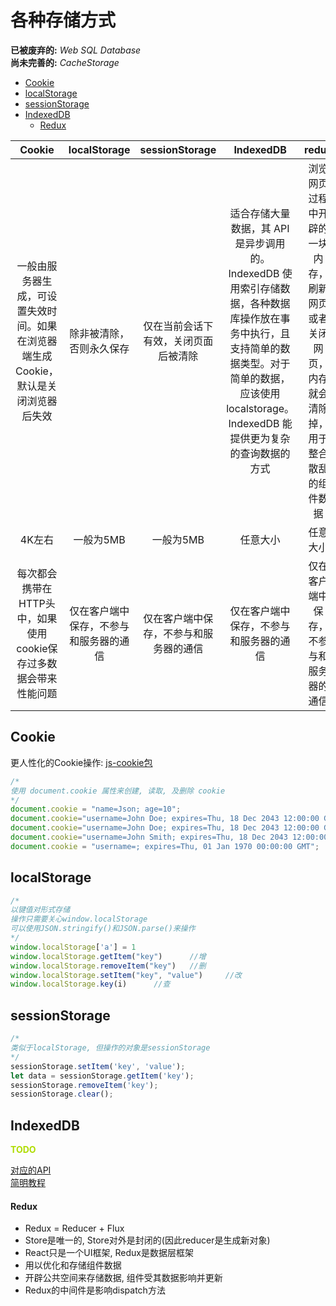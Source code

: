 # 各种存储方式
**已被废弃的:** *Web SQL Database*<br>
**尚未完善的:** *CacheStorage*
<!-- TOC -->

- [Cookie](#cookie)
- [localStorage](#localstorage)
- [sessionStorage](#sessionstorage)
- [IndexedDB](#indexeddb)
    - [Redux](#redux)

<!-- /TOC -->
|Cookie|localStorage|sessionStorage|IndexedDB|redux|
|:-:|:-:|:-:|:-:|:-:|
|一般由服务器生成，可设置失效时间。如果在浏览器端生成Cookie，默认是关闭浏览器后失效|除非被清除，否则永久保存|仅在当前会话下有效，关闭页面后被清除|适合存储大量数据，其 API 是异步调用的。IndexedDB 使用索引存储数据，各种数据库操作放在事务中执行，且支持简单的数据类型。对于简单的数据，应该使用 localstorage。IndexedDB 能提供更为复杂的查询数据的方式|浏览网页过程中开辟的一块内存，刷新网页或者关闭网页，内存就会清除掉，用于整合散乱的组件数据|
|4K左右|一般为5MB|一般为5MB|任意大小|任意大小|
|每次都会携带在HTTP头中，如果使用cookie保存过多数据会带来性能问题|仅在客户端中保存，不参与和服务器的通信|仅在客户端中保存，不参与和服务器的通信|仅在客户端中保存，不参与和服务器的通信|仅在客户端中保存，不参与和服务器的通信|

## Cookie
更人性化的Cookie操作: [js-cookie包](https://www.npmjs.com/package/js-cookie)
```js
/*
使用 document.cookie 属性来创建, 读取, 及删除 cookie
*/
document.cookie = "name=Json; age=10";
document.cookie="username=John Doe; expires=Thu, 18 Dec 2043 12:00:00 GMT"; //expires设置过期时间
document.cookie="username=John Doe; expires=Thu, 18 Dec 2043 12:00:00 GMT; path=/"; //path指定cookie路径
document.cookie="username=John Smith; expires=Thu, 18 Dec 2043 12:00:00 GMT; path=/";   //修改即覆盖
document.cookie = "username=; expires=Thu, 01 Jan 1970 00:00:00 GMT";   //设置 expires 参数为以前的时间即可删除cookie
```

## localStorage
```js
/*
以键值对形式存储
操作只需要关心window.localStorage
可以使用JSON.stringify()和JSON.parse()来操作
*/
window.localStorage['a'] = 1
window.localStorage.getItem("key")      //增
window.localStorage.removeItem("key")   //删
window.localStorage.setItem("key", "value")     //改
window.localStorage.key(i)      //查
```

## sessionStorage
```js
/*
类似于localStorage, 但操作的对象是sessionStorage
*/
sessionStorage.setItem('key', 'value');
let data = sessionStorage.getItem('key');
sessionStorage.removeItem('key');
sessionStorage.clear();
```

## IndexedDB
<strong style="color: #afdc01">TODO</strong>

[对应的API](https://developer.mozilla.org/zh-CN/docs/Web/API/IndexedDB_API)<br/>
[简明教程](https://www.jianshu.com/p/ca838ff7e4d8)<br/>
#### Redux
+ Redux = Reducer + Flux
+ Store是唯一的, Store对外是封闭的(因此reducer是生成新对象)
+ React只是一个UI框架, Redux是数据层框架
+ 用以优化和存储组件数据
+ 开辟公共空间来存储数据, 组件受其数据影响并更新
+ Redux的中间件是影响dispatch方法
